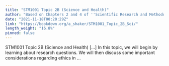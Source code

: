 ```yaml
---
title: "STM1001 Topic 2B (Science and Health)"
author: "Based on Chapters 2 and 4 of ''Scientific Research and Methodology'' by Peter K. Dunn (Dunn 2021)"
date: "2021-11-18T00:20:29Z"
link: "https://bookdown.org/a_shaker/STM1001_Topic_2B_Sci/"
length_weight: "16.8%"
pinned: false
---
```


STM1001 Topic 2B (Science and Health) [...] In this topic, we will begin by learning about research questions. We will then discuss some important considerations regarding ethics in ...
